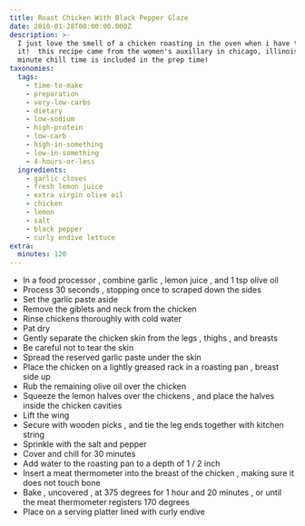 ```yaml
---
title: Roast Chicken With Black Pepper Glaze
date: 2010-01-28T00:00:00.000Z
description: >-
  I just love the smell of a chicken roasting in the oven when i have time to do
  it!  this recipe came from the women's auxillary in chicago, illinois.  the 30
  minute chill time is included in the prep time!
taxonomies:
  tags:
    - time-to-make
    - preparation
    - very-low-carbs
    - dietary
    - low-sodium
    - high-protein
    - low-carb
    - high-in-something
    - low-in-something
    - 4-hours-or-less
  ingredients:
    - garlic cloves
    - fresh lemon juice
    - extra virgin olive oil
    - chicken
    - lemon
    - salt
    - black pepper
    - curly endive lettuce
extra:
  minutes: 120
---
```

 - In a food processor , combine garlic , lemon juice , and 1 tsp olive oil
 - Process 30 seconds , stopping once to scraped down the sides
 - Set the garlic paste aside
 - Remove the giblets and neck from the chicken
 - Rinse chickens thoroughly with cold water
 - Pat dry
 - Gently separate the chicken skin from the legs , thighs , and breasts
 - Be careful not to tear the skin
 - Spread the reserved garlic paste under the skin
 - Place the chicken on a lightly greased rack in a roasting pan , breast side up
 - Rub the remaining olive oil over the chicken
 - Squeeze the lemon halves over the chickens , and place the halves inside the chicken cavities
 - Lift the wing
 - Secure with wooden picks , and tie the leg ends together with kitchen string
 - Sprinkle with the salt and pepper
 - Cover and chill for 30 minutes
 - Add water to the roasting pan to a depth of 1 / 2 inch
 - Insert a meat thermometer into the breast of the chicken , making sure it does not touch bone
 - Bake , uncovered , at 375 degrees for 1 hour and 20 minutes , or until the meat thermometer registers 170 degrees
 - Place on a serving platter lined with curly endive

